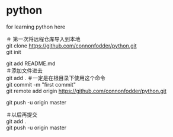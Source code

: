 # python  
for learning python here

＃ 第一次将远程仓库导入到本地  
git clone https://github.com/connonfodder/python.git  
git init  

git add README.md  
＃添加文件进去  
git add .           ＃一定是在根目录下使用这个命令  
git commit -m "first commit"  
git remote add origin https://github.com/connonfodder/python.git  

git push -u origin master  

＃以后再提交  
git add .  
git push -u origin master  